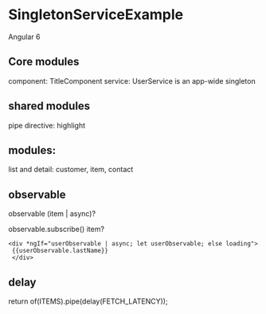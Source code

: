# SingletonServiceExample
Angular 6

## Core modules
component: TitleComponent
service: UserService is an app-wide singleton

## shared modules
pipe
directive: highlight

## modules:
list and detail: customer, item, contact

## observable
observable<Item>              (item | async)?

observable<Item>.subscribe()    item?

````
<div *ngIf="userObservable | async; let userObservable; else loading">
 {{userObservable.lastName}}
 </div>
````

## delay
return of(ITEMS).pipe(delay(FETCH_LATENCY));
